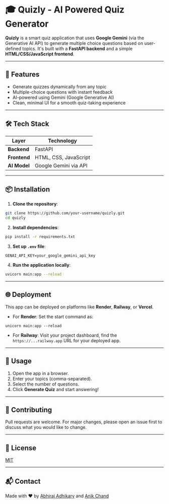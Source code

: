 # 🎓 Quizly - AI Powered Quiz Generator

**Quizly** is a smart quiz application that uses **Google Gemini** (via the Generative AI API) to generate multiple choice questions based on user-defined topics. It's built with a **FastAPI backend** and a simple **HTML/CSS/JavaScript frontend**.

---

## 🚀 Features

* Generate quizzes dynamically from any topic
* Multiple-choice questions with instant feedback
* AI-powered using Gemini (Google Generative AI)
* Clean, minimal UI for a smooth quiz-taking experience

---

## 🛠️ Tech Stack

| Layer        | Technology            |
| ------------ | --------------------- |
| **Backend**  | FastAPI               |
| **Frontend** | HTML, CSS, JavaScript |
| **AI Model** | Google Gemini via API |

---

## 📦 Installation

1. **Clone the repository**:

```bash
git clone https://github.com/your-username/quizly.git
cd quizly
```

2. **Install dependencies**:

```bash
pip install -r requirements.txt
```

3. **Set up `.env` file**:

```
GENAI_API_KEY=your_google_gemini_api_key
```

4. **Run the application locally**:

```bash
uvicorn main:app --reload
```

---

## 🌐 Deployment

This app can be deployed on platforms like **Render**, **Railway**, or **Vercel**.

* For **Render**: Set the start command as:

```
unicorn main:app --reload
```

* For **Railway**: Visit your project dashboard, find the `https://...railway.app` URL for your deployed app.

---

## 🧪 Usage

1. Open the app in a browser.
2. Enter your topics (comma-separated).
3. Select the number of questions.
4. Click **Generate Quiz** and start answering!

---

## 🙌 Contributing

Pull requests are welcome. For major changes, please open an issue first to discuss what you would like to change.

---

## 📄 License

[MIT](LICENSE)

---

## 📬 Contact

Made with ❤️ by [Abhiraj Adhikary](https://github.com/abhirajadhikary06) and [Anik Chand](https://github.com/anikchand461)
